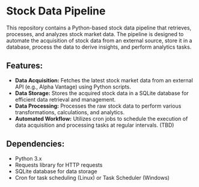# Stock Data Pipeline

This repository contains a Python-based stock data pipeline that retrieves, processes, and analyzes stock market data. The pipeline is designed to automate the acquisition of stock data from an external source, store it in a database, process the data to derive insights, and perform analytics tasks.

## Features:

- **Data Acquisition:** Fetches the latest stock market data from an external API (e.g., Alpha Vantage) using Python scripts.
- **Data Storage:** Stores the acquired stock data in a SQLite database for efficient data retrieval and management.
- **Data Processing:** Processes the raw stock data to perform various transformations, calculations, and analytics.
- **Automated Workflow:** Utilizes cron jobs to schedule the execution of data acquisition and processing tasks at regular intervals. (TBD)

## Dependencies:

- Python 3.x
- Requests library for HTTP requests
- SQLite database for data storage
- Cron for task scheduling (Linux) or Task Scheduler (Windows)
